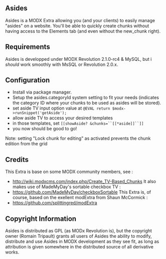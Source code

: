 ## Asides

Asides is a MODX Extra allowing you (and your clients) to easily manage "asides" on a website.
You'll be able to quickly create chunks without having access to the Elements tab (and even without the new_chunk
right).

## Requirements

Asides is developped under MODX Revolution 2.1.0-rc4 & MySQL, but i *should* work smoothly with MsSQL or
Revolution 2.0.x.

## Configuration

* Install via package manager.
* Setup the asides.categoryId system setting to fit your needs (indicates the category ID where your chunks to be used
as asides will be stored).
* set aside TV input option value at `@EVAL return $modx->runSnippet('getAside');`
* allow aside TV to access your desired templates
* in those templates, set `[[showAside? &chunks=``[[*aside]]``]]`
* you now should be good to go!

Note: setting "Lock chunk for editing" as activated prevents the chunk edition from the grid

## Credits

This Extra is base on some MODX community members, see :
* http://wiki.modxcms.com/index.php/Create_TV-Based_Chunks
It also makes use of MadeMyDay's sortable checkbox TV :
* https://github.com/MadeMyDay/checkboxSortable
This Extra is, of course, based on the exellent modExtra from Shaun McCormick :
* https://github.com/splittingred/modExtra

## Copyright Information

Asides is distributed as GPL (as MODx Revolution is), but the copyright owner
(Romain Tripault) grants all users of Asides the ability to modify, distribute
and use Asides in MODX development as they see fit, as long as attribution
is given somewhere in the distributed source of all derivative works.